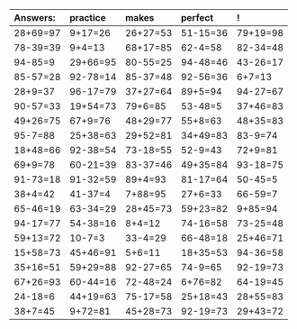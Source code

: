 | Answers: | practice | makes | perfect | ! |
| :--- | :--- | :--- | :--- | :--- |
| 28+69=97 | 9+17=26 | 26+27=53 | 51-15=36 | 79+19=98 | 
| 78-39=39 | 9+4=13 | 68+17=85 | 62-4=58 | 82-34=48 | 
| 94-85=9 | 29+66=95 | 80-55=25 | 94-48=46 | 43-26=17 | 
| 85-57=28 | 92-78=14 | 85-37=48 | 92-56=36 | 6+7=13 | 
| 28+9=37 | 96-17=79 | 37+27=64 | 89+5=94 | 94-27=67 | 
| 90-57=33 | 19+54=73 | 79+6=85 | 53-48=5 | 37+46=83 | 
| 49+26=75 | 67+9=76 | 48+29=77 | 55+8=63 | 48+35=83 | 
| 95-7=88 | 25+38=63 | 29+52=81 | 34+49=83 | 83-9=74 | 
| 18+48=66 | 92-38=54 | 73-18=55 | 52-9=43 | 72+9=81 | 
| 69+9=78 | 60-21=39 | 83-37=46 | 49+35=84 | 93-18=75 | 
| 91-73=18 | 91-32=59 | 89+4=93 | 81-17=64 | 50-45=5 | 
| 38+4=42 | 41-37=4 | 7+88=95 | 27+6=33 | 66-59=7 | 
| 65-46=19 | 63-34=29 | 28+45=73 | 59+23=82 | 9+85=94 | 
| 94-17=77 | 54-38=16 | 8+4=12 | 74-16=58 | 73-25=48 | 
| 59+13=72 | 10-7=3 | 33-4=29 | 66-48=18 | 25+46=71 | 
| 15+58=73 | 45+46=91 | 5+6=11 | 18+35=53 | 94-36=58 | 
| 35+16=51 | 59+29=88 | 92-27=65 | 74-9=65 | 92-19=73 | 
| 67+26=93 | 60-44=16 | 72-48=24 | 6+76=82 | 64-19=45 | 
| 24-18=6 | 44+19=63 | 75-17=58 | 25+18=43 | 28+55=83 | 
| 38+7=45 | 9+72=81 | 45+28=73 | 92-19=73 | 29+43=72 | 
